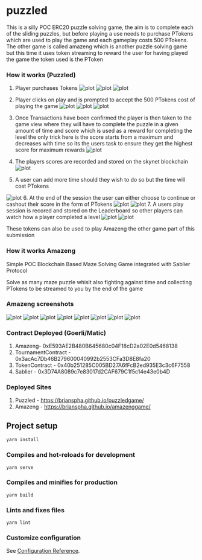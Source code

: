 # puzzled

This is a silly POC ERC20 puzzle solving game, the aim is to complete each of the sliding puzzles, but before playing a use needs to purchase PTokens which are used to play the game and each gameplay costs 500 PTokens. The other game is called amazeng which is another puzzle solving game but this time it uses token streaming to reward the user for having played the game the token used is the PToken

### How it works (Puzzled)
1. Player purchases Tokens
![plot](./screenshots/1.png)
![plot](./screenshots/2.png)
![plot](./screenshots/3.png)
2. Player clicks on play and is prompted to accept the 500 PTokens cost of playing the game
![plot](./screenshots/4.png)
![plot](./screenshots/5.png)
![plot](./screenshots/6.png)

3. Once Transactions have been confirmed the player is then taken to the game view where they will have to complete the puzzle in a given amount of time and score which is used as a reward for completing the level the only trick here is the score starts from a maximum and decreases with time so its the users task to ensure they get the highest score for maximum rewards
![plot](./screenshots/7.png)
4. The players scores are recorded and stored on the skynet blockchain 
![plot](./screenshots/8.png)
5. A user can add more time should they wish to do so but the time will cost PTokens

![plot](./screenshots/11.png)
6. At the end of the session the user can either choose to continue or cashout their score in the form of PTokens
![plot](./screenshots/9.png)
![plot](./screenshots/10.png)
7. A users play session is recored and stored on the Leaderboard so other players can watch how a player completed a level
![plot](./screenshots/12.png)
![plot](./screenshots/13.png)






These tokens can also be used to play Amazeng the other game part of this submission


### How it works Amazeng
Simple POC Blockchain Based Maze Solving Game integrated with Sablier Protocol

Solve as many maze puzzle whislt also fighting against time and collecting PTokens to be streamed to you by the end of the game
### Amazeng screenshots
![plot](./screenshots/14.png)
![plot](./screenshots/15.png)
![plot](./screenshots/16.png)
![plot](./screenshots/17.png)
![plot](./screenshots/18.png)
![plot](./screenshots/19.png)
![plot](./screenshots/20.png)
![plot](./screenshots/21.png)


### Contract Deployed (Goerli/Matic)
1. Amazeng- 0xE593AE2B480B645680c04F18cD2a02E0d5468138
2. TournamentContract - 0x3acAc7Db46B279600040992b2553CFa3D8E8fa20
3. TokenContract - 0x40b251285C005BD27A6fFcB2ed935E3c3c6F7558
4. Sablier -  0x3D74A8089c7e83017d2CAF679C1f5c14e43e0b4D

### Deployed Sites

1. Puzzled - https://brianspha.github.io/puzzledgame/
2. Amazeng - https://brianspha.github.io/amazenggame/


## Project setup
```
yarn install
```

### Compiles and hot-reloads for development
```
yarn serve
```

### Compiles and minifies for production
```
yarn build
```

### Lints and fixes files
```
yarn lint
```

### Customize configuration
See [Configuration Reference](https://cli.vuejs.org/config/).
